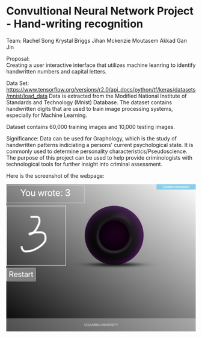 # Convultional Neural Network Project - Hand-writing recognition

Team:
Rachel Song
Krystal Briggs
Jihan Mckenzie
Moutasem Akkad
Gan Jin


Proposal:  
Creating a user interactive interface that utilizes machine leanring to identify handwritten numbers and capital letters.

Data Set:  
https://www.tensorflow.org/versions/r2.0/api_docs/python/tf/keras/datasets/mnist/load_data
Data is extracted from the Modified National Institute of Standards and Technology  (Mnist) Database. The dataset contains handwritten digits that are used to train image processing systems, especially for Machine Learning. 

Dataset contains 60,000 training images and 10,000 testing images. 

Significance: Data can be used for Graphology, which is the study of handwritten patterns indiciating a persons' current psychological state. It is commonly used to determine personality characteristics/Pseudoscience. The purpose of this project can be used to help provide criminologists with technological tools for further insight into criminal assessment.
 

Here is the screenshot of the webpage:

![screenshot](https://github.com/jvm269/magic8ball/blob/master/images/homepage.png)
